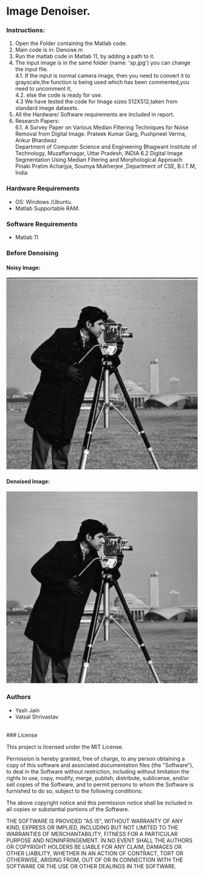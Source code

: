 # Image Denoiser.

### Instructions:
1. Open the Folder containing the Matlab code.<br />
2. Main code is in:  Denoise.m<br />
3. Run the matlab code in Matlab 11, by adding a path to it.<br />
4. The input image is in the same folder (name: 'sp.jpg') you can change the input file.<br /> 
 4.1. If the input is normal camera image, then you need to convert it to grayscale,the function is being used which has been commented,you need to uncomment it,<br />
	4.2. else the code is ready for use.<br />
	4.3 We have tested the code for Image sizes 512X512,taken from standard image datasets.<br />
5. All the Hardware/ Software requirements are included in report.<br />	
6. Research Papers:<br />
	6.1. A Survey Paper on Various Median Filtering Techniques for Noise Removal from Digital Image.
	Prateek Kumar Garg, Pushpneel Verma, Ankur Bhardwaz<br />
    Department of Computer Science and Engineering Bhagwant Institute of Technology, Muzaffarnagar, Uttar Pradesh, INDIA
    6.2 Digital Image Segmentation Using Median Filtering and Morphological Approach Pinaki Pratim Acharjya, Soumya Mukherjee ,Department of CSE, B.I.T.M, India<br />

### Hardware Requirements
 * OS: Windows /Ubuntu.<br />
 * Matlab Supportable RAM.<br />

### Software Requirements
 * Matlab 11<br />

### Before Denoising 

#### Noisy Image:
![alt tag](https://github.com/yash19970/ImageDenoising/blob/master/cameraman.jpg)
#### Denoised Image:
![alt tag](https://github.com/yash19970/ImageDenoising/blob/master/sp.png)
<br/>
### Authors
 * Yash Jain
 * Vatsal Shrivastav
<br/>
### License

This project is licensed under the MIT License.

Permission is hereby granted, free of charge, to any person obtaining a copy of this software and associated documentation files (the "Software"), to deal in the Software without restriction, including without limitation the rights to use, copy, modify, merge, publish, distribute, sublicense, and/or sell copies of the Software, and to permit persons to whom the Software is furnished to do so, subject to the following conditions:

The above copyright notice and this permission notice shall be included in all copies or substantial portions of the Software.

THE SOFTWARE IS PROVIDED "AS IS", WITHOUT WARRANTY OF ANY KIND, EXPRESS OR IMPLIED, INCLUDING BUT NOT LIMITED TO THE WARRANTIES OF MERCHANTABILITY, FITNESS FOR A PARTICULAR PURPOSE AND NONINFRINGEMENT. IN NO EVENT SHALL THE AUTHORS OR COPYRIGHT HOLDERS BE LIABLE FOR ANY CLAIM, DAMAGES OR OTHER LIABILITY, WHETHER IN AN ACTION OF CONTRACT, TORT OR OTHERWISE, ARISING FROM, OUT OF OR IN CONNECTION WITH THE SOFTWARE OR THE USE OR OTHER DEALINGS IN THE SOFTWARE.
